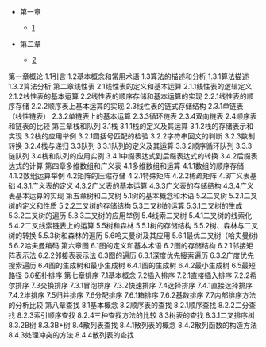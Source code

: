 * 第一章
  * [1](pages/Index.md)


* 第二章
  * [2](pages/Index.md)

第一章概论
	1.1引言
	1.2基本概念和常用术语
	1.3算法的描述和分析
		1.3.1算法描述
		1.3.2算法分析
第二章线性表
	2.1线性表的定义和基本运算
		2.1.1线性表的逻辑定义
		2.1.2线性表的基本运算
	2.2线性表的顺序存储和基本运算的实现
		2.2.1线性表的顺序存储
		2.2.2顺序表上基本运算的实现
	2.3线性表的链式存储结构
		2.3.1单链表 （线性链表）
		2.3.2单链表上的基本运算
		2.3.3循环链表
		2.3.4双向链表
	2.4顺序表和链表的比较
第三章栈和队列
	3.1栈
		3.1.1栈的定义及其运算
		3.1.2栈的存储表示和实现
	3.2栈的应用举例
		3.2.1圆括号匹配的检验
		3.2.2字符串回文的判断
		3.2.3数制转换
		3.2.4栈与递归
	3.3队列
		3.3.1队列的定义及其运算
		3.3.2顺序循环队列
		3.3.3链队列
	3.4栈和队列的应用实例
		3.4.1中缀表达式到后缀表达式的转换
		3.4.2后缀表达式的计算
第四章多维数组和广义表
	4.1多维数组和运算
		4.1.1数组的顺序存储
		4.1.2数组运算举例
	4.2矩阵的压缩存储
		4.2.1特殊矩阵
		4.2.2稀疏矩阵
	4.3广义表基础
		4.3.1广义表的定义
		4.3.2广义表的基本运算
		4.3.3广义表的存储结构
		4.3.4广义表基本运算的实现
第五章树和二叉树
	5.1树的基本概念和术语
	5.2二叉树
		5.2.1二叉树的定义和性质
		5.2.2二叉树的存储结构
	5.3二叉树的运算
		5.3.1二叉树的生成
		5.3.2二叉树的遍历
		5.3.3二叉树的应用举例
	5.4线索二叉树
		5.4.1二叉树的线索化
		5.4.2二叉线索链表上的运算
	5.5树和森林
		5.5.1树的存储结构
		5.5.2树、森林与二叉树的转换
		5.5.3树和森林的遍历
	5.6哈夫曼树及其应用
		5.6.1最优二叉树（哈夫曼树)
		5.6.2哈夫曼编码
第六章图
	6.1图的定义和基本术语
	6.2图的存储结构
		6.2.1邻接矩阵表示法
		6.2.2邻接表表示法
	6.3图的遍历
		6.3.1深度优先搜索遍历
		6.3.2广度优先搜索遍历
	6.4图的生成树和最小生成树
		6.4.1图的生成树
		6.4.2最小生成树
	6.5最短路径
	6.6拓扑排序
第七章排序
	7.1基本概念
	7.2插入排序
		7.2.1直接插入排序
		7.2.2希尔排序
	7.3交换排序
		7.3.1冒泡排序
		7.3.2快速排序
	7.4选择排序
		7.4.1直接选择排序
		7.4.2堆排序
	7.5归并排序
	7.6分配排序
		7.6.1箱排序
		7.6.2基数排序
	7.7内部排序方法的分析比较
第八章查找
	8.1基本概念
	8.2顺序表的查找
		8.2.1顺序查找
		8.2.2二分查找
		8.2.3索引顺序查找
		8.2.4三种查找方法的比较
	8.3树表的查找
		8.3.1二叉排序树
		8.3.2B树
		8.3.3B+树
	8.4散列表查找
		8.4.1散列表的概念
		8.4.2散列函数的构造方法
		8.4.3处理冲突的方法
		8.4.4散列表的查找
